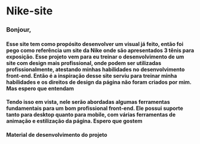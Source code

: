  # Nike-site

<h3>Bonjour,</h3>
<h4>
Esse site tem como propósito desenvolver um visual já feito, então foi pego como referência um site da Nike onde são apresentados 3 tênis para exposição. Esse projeto vem para eu treinar o desenvolvimento de um site com design mais profissional, onde podem ser utilizadas profissionalmente, atestando minhas habilidades no desenvolvimento front-end. Então é a inspiração desse site serviu para treinar minha habilidades e os direitos de design da página não foram criados por mim. Mas espero que entendam
</h4>
<h4>
Tendo isso em vista, nele serão abordadas algumas ferramentas fundamentais para um bom profissional front-end. Ele possui suporte tanto para desktop quanto para mobile, com várias ferramentas de animação e estilização da página. Espero que gostem
</h4>
<p>  </p>
<h4> Material de desenvolvimento do projeto </h4>
<h4>
